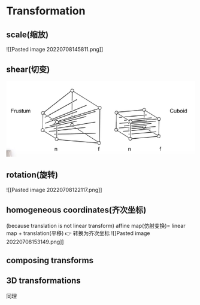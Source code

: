 # Transformation
## scale(缩放)
![[Pasted image 20220708145811.png]]
## shear(切变)
![](https://github.com/Anijumpbear/Games-101-/blob/main/png/Pasted%20Image%2020220708235705_317.png)
## rotation(旋转)
![[Pasted image 20220708122117.png]]
## homogeneous coordinates(齐次坐标)
(because translation is not linear transform)
affine map(仿射变换)= linear map + translation(平移) 👉 转换为齐次坐标
![[Pasted image 20220708153149.png]]
## composing transforms

## 3D  transformations
同理
